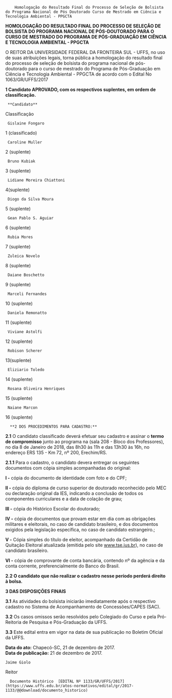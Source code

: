         Homologação do Resultado Final do Processo de Seleção de Bolsista do Programa Nacional de Pós Doutorado Curso de Mestrado em Ciência e Tecnologia Ambiental - PPGCTA  

**HOMOLOGAÇÃO DO RESULTADO FINAL DO PROCESSO DE SELEÇÃO DE BOLSISTA DO PROGRAMA NACIONAL DE PÓS-DOUTORADO PARA O CURSO DE MESTRADO DO PROGRAMA DE PÓS-GRADUAÇÃO EM CIÊNCIA E TECNOLOGIA AMBIENTAL - PPGCTA**

  

 O REITOR DA UNIVERSIDADE FEDERAL DA FRONTEIRA SUL - UFFS, no uso de suas atribuições legais, torna pública a homologação do resultado final do processo de seleção de bolsista do programa nacional de pós-doutorado para o curso de mestrado do Programa de Pós-Graduação em Ciência e Tecnologia Ambiental - PPGCTA de acordo com o Edital No 1063/GR/UFFS/2017

  **1 Candidato APROVADO, com os respectivos suplentes, em ordem de classificação.**

     **Candidato**

   Classificação

     Gislaine Fongaro

   1 (classificado)

     Caroline Muller

   2 (suplente)

     Bruno Kubiak

   3 (suplente)

     Lidiane Moreira Chiattoni

   4(suplente)

     Diogo da Silva Moura

   5 (suplente)

     Gean Pablo S. Aguiar

   6 (suplente)

     Rubia Mores

   7 (suplente)

     Zuleica Novelo

   8 (suplente)

     Daiane Boschetto

   9 (suplente)

     Marceli Fernandes

   10 (suplente)

     Daniela Remonatto

   11 (suplente)

     Viviane Astolfi

   12 (suplente)

     Robison Scherer

   13(suplente)

     Eliziario Toledo

   14 (suplente)

     Rosana Oliveira Henriques

   15 (suplente)

     Naiane Marcon

   16 (suplente)

      **2 DOS PROCEDIMENTOS PARA CADASTRO:**

 **2.1** O candidato classificado deverá efetuar seu cadastro e assinar o **termo de compromisso** junto ao programa na (sala 208 - Bloco dos Professores), no dia 8 de Janeiro de 2018, das 8h30 às 11h e das 13h30 às 16h, no endereço ERS 135 - Km 72, nº 200, Erechim/RS.

 **2.1.1** Para o cadastro, o candidato devera entregar os seguintes documentos com cópia simples acompanhadas do original:

 **I -** cópia do documento de identidade com foto e do CPF;

 **II -** cópia do diploma de curso superior de doutorado reconhecido pelo MEC ou declaração original da IES, indicando a conclusão de todos os componentes curriculares e a data de colação de grau;

 **III -** cópia do Histórico Escolar do doutorado;

 **IV -** cópia de documentos que provam estar em dia com as obrigações militares e eleitorais, no caso de candidato brasileiro, e dos documentos exigidos pela legislação específica, no caso de candidato estrangeiro.;

 **V -** Cópia simples do título de eleitor, acompanhado da Certidão de Quitação Eleitoral atualizada (emitida pelo site www.tse.jus.br), no caso de candidato brasileiro.

 **VI -** cópia de comprovante de conta bancária, contendo nº da agência e da conta corrente, preferencialmente do Banco do Brasil.

 **2.2 O candidato que não realizar o cadastro nesse período perderá direito à bolsa.**

  **3 DAS DISPOSIÇÕES FINAIS**

 **3.1** As atividades do bolsista iniciarão imediatamente após o respectivo cadastro no Sistema de Acompanhamento de Concessões/CAPES (SAC).

 **3.2** Os casos omissos serão resolvidos pelo Colegiado do Curso e pela Pró-Reitoria de Pesquisa e Pós-Graduação da UFFS.

 **3.3** Este edital entra em vigor na data de sua publicação no Boletim Oficial da UFFS.

   **Data do ato:** Chapecó-SC, 21 de dezembro de 2017.   
 **Data de publicação:**  21 de dezembro de 2017. 

    Jaime Giolo   
 Reitor 

      Documento Histórico  [EDITAL Nº 1133/GR/UFFS/2017](https://www.uffs.edu.br/atos-normativos/edital/gr/2017-1133/@@download/documento_historico)     
      